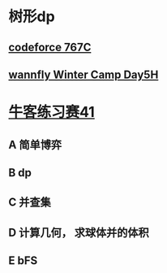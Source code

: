 # 树形dp
## [codeforce 767C](http://codeforces.com/problemset/problem/767/C)
## [wannfly Winter Camp Day5H](https://www.zhixincode.com/contest/23/problem/H?problem_id=333)
# [牛客练习赛41](https://ac.nowcoder.com/acm/contest/373#question)
## A 简单博弈
## B dp
## C 并查集
## D 计算几何， 求球体并的体积
## E bFS
